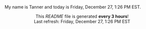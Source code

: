 My name is Tanner and today is Friday, December 27, 1:26 PM EST.

<p align="center">This <i>README</i> file is generated <b>every 3 hours</b>!</br>Last refresh: Friday, December 27, 1:26 PM EST<br /></p>
